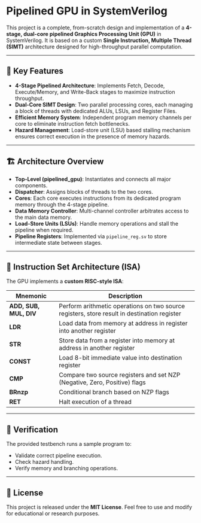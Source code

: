 # Pipelined GPU in SystemVerilog

This project is a complete, from-scratch design and implementation of a **4-stage, dual-core pipelined Graphics Processing Unit (GPU)** in SystemVerilog. It is based on a custom **Single Instruction, Multiple Thread (SIMT)** architecture designed for high-throughput parallel computation.

---

## 🚀 Key Features

* **4-Stage Pipelined Architecture**: Implements Fetch, Decode, Execute/Memory, and Write-Back stages to maximize instruction throughput.
* **Dual-Core SIMT Design**: Two parallel processing cores, each managing a block of threads with dedicated ALUs, LSUs, and Register Files.
* **Efficient Memory System**: Independent program memory channels per core to eliminate instruction fetch bottlenecks.
* **Hazard Management**: Load-store unit (LSU) based stalling mechanism ensures correct execution in the presence of memory hazards.

---

## 🏗️ Architecture Overview

* **Top-Level (pipelined\_gpu)**: Instantiates and connects all major components.
* **Dispatcher**: Assigns blocks of threads to the two cores.
* **Cores**: Each core executes instructions from its dedicated program memory through the 4-stage pipeline.
* **Data Memory Controller**: Multi-channel controller arbitrates access to the main data memory.
* **Load-Store Units (LSUs)**: Handle memory operations and stall the pipeline when required.
* **Pipeline Registers**: Implemented via `pipeline_reg.sv` to store intermediate state between stages.

---

## 📝 Instruction Set Architecture (ISA)

The GPU implements a **custom RISC-style ISA**:

| Mnemonic               | Description                                                                                 |
| ---------------------- | ------------------------------------------------------------------------------------------- |
| **ADD, SUB, MUL, DIV** | Perform arithmetic operations on two source registers, store result in destination register |
| **LDR**                | Load data from memory at address in register into another register                          |
| **STR**                | Store data from a register into memory at address in another register                       |
| **CONST**              | Load 8-bit immediate value into destination register                                        |
| **CMP**                | Compare two source registers and set NZP (Negative, Zero, Positive) flags                   |
| **BRnzp**              | Conditional branch based on NZP flags                                                       |
| **RET**                | Halt execution of a thread                                                                  |

---

## 🧪 Verification

The provided testbench runs a sample program to:

* Validate correct pipeline execution.
* Check hazard handling.
* Verify memory and branching operations.

---

## 📜 License

This project is released under the **MIT License**. Feel free to use and modify for educational or research purposes.
